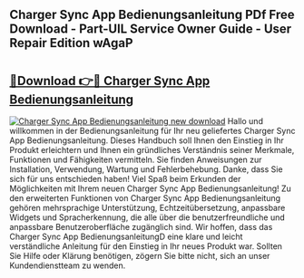 ## Charger Sync App Bedienungsanleitung PDf Free Download - Part-UlL Service Owner Guide - User Repair Edition wAgaP

# <h2><a href="http://df2ioq.blite.top/?on=Charger+Sync+App+Bedienungsanleitung">🔗Download 👉🔴 Charger Sync App Bedienungsanleitung</a></h2>

[![Charger Sync App Bedienungsanleitung new download](https://i.imgur.com/lujVjoI.png)](http://df2ioq.blite.top/?on=Charger+Sync+App+Bedienungsanleitung)
Hallo und willkommen in der Bedienungsanleitung für Ihr neu geliefertes Charger Sync App Bedienungsanleitung. Dieses Handbuch soll Ihnen den Einstieg in Ihr Produkt erleichtern und Ihnen ein gründliches Verständnis seiner Merkmale, Funktionen und Fähigkeiten vermitteln. Sie finden Anweisungen zur Installation, Verwendung, Wartung und Fehlerbehebung. Danke, dass Sie sich für uns entschieden haben! Viel Spaß beim Erkunden der Möglichkeiten mit Ihrem neuen Charger Sync App Bedienungsanleitung! Zu den erweiterten Funktionen von Charger Sync App Bedienungsanleitung gehören mehrsprachige Unterstützung, Echtzeitübersetzung, anpassbare Widgets und Spracherkennung, die alle über die benutzerfreundliche und anpassbare Benutzeroberfläche zugänglich sind. Wir hoffen, dass das Charger Sync App BedienungsanleitungD eine klare und leicht verständliche Anleitung für den Einstieg in Ihr neues Produkt war. Sollten Sie Hilfe oder Klärung benötigen, zögern Sie bitte nicht, sich an unser Kundendienstteam zu wenden.
